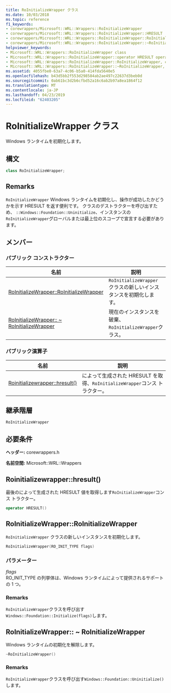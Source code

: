 ```yaml
---
title: RoInitializeWrapper クラス
ms.date: 10/03/2018
ms.topic: reference
f1_keywords:
- corewrappers/Microsoft::WRL::Wrappers::RoInitializeWrapper
- corewrappers/Microsoft::WRL::Wrappers::RoInitializeWrapper::HRESULT
- corewrappers/Microsoft::WRL::Wrappers::RoInitializeWrapper::RoInitializeWrapper
- corewrappers/Microsoft::WRL::Wrappers::RoInitializeWrapper::~RoInitializeWrapper
helpviewer_keywords:
- Microsoft::WRL::Wrappers::RoInitializeWrapper class
- Microsoft::WRL::Wrappers::RoInitializeWrapper::operator HRESULT operator
- Microsoft::WRL::Wrappers::RoInitializeWrapper::RoInitializeWrapper, constructor
- Microsoft::WRL::Wrappers::RoInitializeWrapper::~RoInitializeWrapper, destructor
ms.assetid: 4055fbe0-63a7-4c06-b5a0-414fda5640e5
ms.openlocfilehash: b43d5bb2f553d298584ab2ae497c22637d3beb0d
ms.sourcegitcommit: 0ab61bc3d2b6cfbd52a16c6ab2b97a8ea1864f12
ms.translationtype: MT
ms.contentlocale: ja-JP
ms.lasthandoff: 04/23/2019
ms.locfileid: "62403205"
---
```

# <a name="roinitializewrapper-class"></a>RoInitializeWrapper クラス

Windows ランタイムを初期化します。

## <a name="syntax"></a>構文

```cpp
class RoInitializeWrapper;
```

## <a name="remarks"></a>Remarks

`RoInitializeWrapper` Windows ランタイムを初期化し、操作が成功したかどうかを示す HRESULT を返す便利です。 クラスのデストラクターを呼び出すため、 `::Windows::Foundation::Uninitialize`、インスタンスの`RoInitializeWrapper`グローバルまたは最上位のスコープで宣言する必要があります。

## <a name="members"></a>メンバー

### <a name="public-constructors"></a>パブリック コンストラクター

名前                                                                    | 説明
----------------------------------------------------------------------- | -----------------------------------------------------------------
[RoInitializeWrapper::RoInitializeWrapper](#roinitializewrapper)        | `RoInitializeWrapper` クラスの新しいインスタンスを初期化します。
[RoInitializeWrapper:: ~ RoInitializeWrapper](#tilde-roinitializewrapper) | 現在のインスタンスを破棄、`RoInitializeWrapper`クラス。

### <a name="public-operators"></a>パブリック演算子

名前                                       | 説明
------------------------------------------ | ------------------------------------------------------------------------
[Roinitializewrapper::hresult()](#hresult) | によって生成された HRESULT を取得、`RoInitializeWrapper`コンス トラクター。

## <a name="inheritance-hierarchy"></a>継承階層

`RoInitializeWrapper`

## <a name="requirements"></a>必要条件

**ヘッダー:** corewrappers.h

**名前空間:** Microsoft::WRL::Wrappers

## <a name="hresult"></a>Roinitializewrapper::hresult()

最後のによって生成された HRESULT 値を取得します`RoInitializeWrapper`コンス トラクター。

```cpp
operator HRESULT()
```

## <a name="roinitializewrapper"></a>RoInitializeWrapper::RoInitializeWrapper

`RoInitializeWrapper` クラスの新しいインスタンスを初期化します。

```cpp
RoInitializeWrapper(RO_INIT_TYPE flags)
```

### <a name="parameters"></a>パラメーター

*flags*<br/>
RO_INIT_TYPE の列挙体は、Windows ランタイムによって提供されるサポートの 1 つ。

### <a name="remarks"></a>Remarks

`RoInitializeWrapper`クラスを呼び出す`Windows::Foundation::Initialize(flags)`します。

## <a name="tilde-roinitializewrapper"></a>RoInitializeWrapper:: ~ RoInitializeWrapper

Windows ランタイムの初期化を解除します。

```cpp
~RoInitializeWrapper()
```

### <a name="remarks"></a>Remarks

`RoInitializeWrapper`クラスを呼び出す`Windows::Foundation::Uninitialize()`します。
